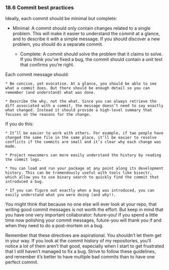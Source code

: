 
### 18.6 Commit best practices

Ideally, each commit should be minimal but complete:

* Minimal: A commit should only contain changes related to a single problem. This will make it easier to understand the commit at a glance, and to describe it with a simple message. If you should discover a new problem, you should do a separate commit.

    * Complete: A commit should solve the problem that it claims to solve. If you think you’ve fixed a bug, the commit should contain a unit test that confirms you’re right.

Each commit message should:

    * Be concise, yet evocative. At a glance, you should be able to see what a commit does. But there should be enough detail so you can remember (and understand) what was done.

    * Describe the why, not the what. Since you can always retrieve the diff associated with a commit, the message doesn’t need to say exactly what changed. Instead it should provide a high-level summary that focuses on the reasons for the change.

If you do this:

    * It’ll be easier to work with others. For example, if two people have changed the same file in the same place, it’ll be easier to resolve conflicts if the commits are small and it’s clear why each change was made.

    * Project newcomers can more easily understand the history by reading the commit logs.

    * You can load and run your package at any point along its development history. This can be tremendously useful with tools like bisectr, which allow you to use binary search to quickly find the commit that introduced a bug.

    * If you can figure out exactly when a bug was introduced, you can easily understand what you were doing (and why!).

You might think that because no one else will ever look at your repo, that writing good commit messages is not worth the effort. But keep in mind that you have one very important collaborator: future-you! If you spend a little time now polishing your commit messages, future-you will thank you if and when they need to do a post-mortem on a bug.

Remember that these directives are aspirational. You shouldn’t let them get in your way. If you look at the commit history of my repositories, you’ll notice a lot of them aren’t that good, especially when I start to get frustrated that I still haven’t managed to fix a bug. Strive to follow these guidelines, and remember it’s better to have multiple bad commits than to have one perfect commit.
